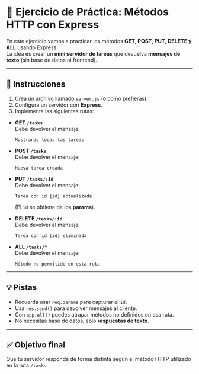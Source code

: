 # 📝 Ejercicio de Práctica: Métodos HTTP con Express

En este ejercicio vamos a practicar los métodos **GET, POST, PUT, DELETE y ALL** usando Express.  
La idea es crear un **mini servidor de tareas** que devuelva **mensajes de texto** (sin base de datos ni frontend).

---

## 🎯 Instrucciones

1. Crea un archivo llamado `server.js` (o como prefieras).
2. Configura un servidor con **Express**.
3. Implementa las siguientes rutas:

- **GET `/tasks`**  
  Debe devolver el mensaje:  
  ```
  Mostrando todas las tareas
  ```

- **POST `/tasks`**  
  Debe devolver el mensaje:  
  ```
  Nueva tarea creada
  ```

- **PUT `/tasks/:id`**  
  Debe devolver el mensaje:  
  ```
  Tarea con id {id} actualizada
  ```
  (El `id` se obtiene de los **params**).

- **DELETE `/tasks/:id`**  
  Debe devolver el mensaje:  
  ```
  Tarea con id {id} eliminada
  ```

- **ALL `/tasks/*`**  
  Debe devolver el mensaje:  
  ```
  Método no permitido en esta ruta
  ```

---

## 💡 Pistas

- Recuerda usar `req.params` para capturar el `id`.
- Usa `res.send()` para devolver mensajes al cliente.
- Con `app.all()` puedes atrapar métodos no definidos en esa ruta.
- No necesitas base de datos, solo **respuestas de texto**.

---

## ✅ Objetivo final

Que tu servidor responda de forma distinta según el método HTTP utilizado en la ruta `/tasks`.
